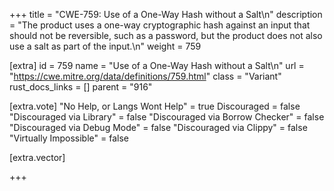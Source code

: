 +++
title = "CWE-759: Use of a One-Way Hash without a Salt\n"
description = "The product uses a one-way cryptographic hash against an input that should not be reversible, such as a password, but the product does not also use a salt as part of the input.\n"
weight = 759

[extra]
id = 759
name = "Use of a One-Way Hash without a Salt\n"
url = "https://cwe.mitre.org/data/definitions/759.html"
class = "Variant"
rust_docs_links = []
parent = "916"

[extra.vote]
"No Help, or Langs Wont Help" = true
Discouraged = false
"Discouraged via Library" = false
"Discouraged via Borrow Checker" = false
"Discouraged via Debug Mode" = false
"Discouraged via Clippy" = false
"Virtually Impossible" = false

[extra.vector]

+++